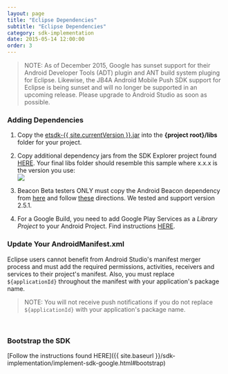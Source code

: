 ```yaml
---
layout: page
title: "Eclipse Dependencies"
subtitle: "Eclipse Dependencies"
category: sdk-implementation
date: 2015-05-14 12:00:00
order: 3
---
```


> NOTE: As of December 2015, Google has sunset support for their Android Developer Tools (ADT) plugin and ANT build system pluging for Eclipse.  Likewise, the JB4A Android Mobile Push SDK support for Eclipse is being sunset and will no longer be supported in an upcoming release.  Please upgrade to Android Studio as soon as possible.

### Adding Dependencies

1. Copy the <a href="https://github.com/ExactTarget/JB4A-SDK-Android/blob/master/JB4A-SDK/etsdk-{{ site.currentVersion }}.jar?raw=true" target="_blank">etsdk-{{ site.currentVersion }}.jar</a> into the **{project root}/libs** folder for your project.

1. Copy additional dependency jars from the SDK Explorer project found <a href="https://github.com/ExactTarget/JB4A-SDK-Android/tree/master/JB4A-SDK-Explorer/eclipse-build-google/libs" target="_blank">HERE</a>. Your final libs folder should resemble this sample where x.x.x is the version you use:<br/>
    <img class="img-responsive" src="{{ site.baseurl }}/assets/eclipse-libs.png" />

1.  Beacon Beta testers ONLY must copy the Android Beacon dependency from <a href="https://altbeacon.github.io/android-beacon-library/download.html" target="_blank">here</a> and follow <a href="https://altbeacon.github.io/android-beacon-library/configure.html" target="_blank">these</a> directions.  We tested and support version 2.5.1. 

1. For a Google Build, you need to add Google Play Services as a *Library Project* to your Android Project. Find instructions <a href="http://developer.android.com/google/play-services/setup.html" target="_blank">HERE</a>.<br/>

### Update Your AndroidManifest.xml

Eclipse users cannot benefit from Android Studio's manifest merger process and must add the required permissions, activities, receivers and services to their project's manifest. Also, you must replace `${applicationId}` throughout the manifest with your application's package name.

> NOTE: You will not receive push notifications if you do not replace `${applicationId}` with your application's package name.
<script src="https://gist.github.com/sfmc-mobilepushsdk/e2b900bb655e09e8b67b.js"></script><br/>

### Bootstrap the SDK
[Follow the instructions found HERE]({{ site.baseurl }}/sdk-implementation/implement-sdk-google.html#bootstrap)
